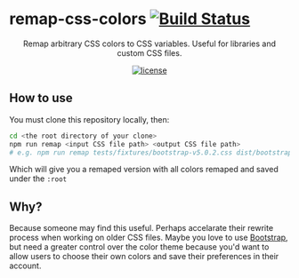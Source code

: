 remap-css-colors [![Build Status](https://travis-ci.org/jotform/css.js.svg)](https://travis-ci.org/jotform/css.js)
======

<div align="center">

Remap arbitrary CSS colors to CSS variables. Useful for libraries and custom CSS files.

[![license](https://img.shields.io/badge/license-MIT-blue.svg)](https://github.com/IRoninCoder/css-colors-to-vars/blob/master/LICENSE)

</div>

## How to use
You must clone this repository locally, then:
```sh
cd <the root directory of your clone>
npm run remap <input CSS file path> <output CSS file path>
# e.g. npm run remap tests/fixtures/bootstrap-v5.0.2.css dist/bootstrap.css
```
Which will give you a remaped version with all colors remaped and saved under the `:root`

## Why?
Because someone may find this useful. Perhaps accelarate their rewrite process when working on older CSS files. Maybe you love to use [Bootstrap](https://github.com/twbs/bootstrap), but need a greater control over the color theme because you'd want to allow users to choose their own colors and save their preferences in their account.
